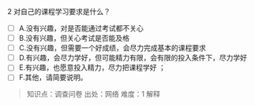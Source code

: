 2
对自己的课程学习要求是什么？
- [ ] A.没有兴趣，对是否能通过考试都不关心
- [ ] B.没有兴趣，但关心考试是否能及格
- [ ] C.没有兴趣，但需要一个好成绩，会尽力完成基本的课程要求
- [ ] D.有兴趣，会尽力学好，但可能精力有限，会有限的投入条件下，尽力学好
- [ ] E.有兴趣，也愿意投入精力，尽力把课程学好 ；
- [ ] F.其他，请简要说明。

> 知识点：调查问卷
> 出处：网络
> 难度：1
> 解释

